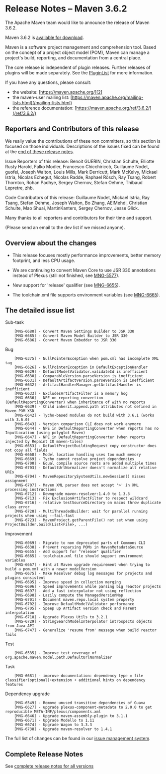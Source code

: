 <!-- 
Licensed to the Apache Software Foundation (ASF) under one
or more contributor license agreements.  See the NOTICE file
distributed with this work for additional information
regarding copyright ownership.  The ASF licenses this file
to you under the Apache License, Version 2.0 (the
"License"); you may not use this file except in compliance
with the License.  You may obtain a copy of the License at

http://www.apache.org/licenses/LICENSE-2.0

Unless required by applicable law or agreed to in writing,
software distributed under the License is distributed on an
"AS IS" BASIS, WITHOUT WARRANTIES OR CONDITIONS OF ANY
KIND, either express or implied.  See the License for the
specific language governing permissions and limitations
under the License.
-->

# Release Notes &#x2013; Maven 3.6.2

The Apache Maven team would like to announce the release of Maven 3.6.2.

Maven 3.6.2 is [available for download][0].

Maven is a software project management and comprehension tool. Based on the concept of a project object model (POM), Maven can manage a project's build, reporting, and documentation from a central place.

The core release is independent of plugin releases. Further releases of plugins will be made separately. See the [PluginList][1] for more information.

If you have any questions, please consult:

- the website: [https://maven.apache.org/][2]
- the maven-user mailing list: [https://maven.apache.org/mailing-lists.html](/mailing-lists.html)
- the reference documentation: [https://maven.apache.org/ref/3.6.2/](/ref/3.6.2/)

## Reporters and Contributors of this release

We really value the contributions of these non committers, so this section is
focused on those individuals. Descriptions of the issues fixed can be found at
the [end of these release notes](#Details).

Issue Reporters of this release: Benoit GUERIN, Christian Schulte, Elliotte Rusty Harold, Falko Modler, Francesco Chicchiriccò, Guillaume Nodet, guofei, Joseph Walton, Louis Mills, Mark Derricutt, Mark McKelvy, Mickael Istria, Nicolas Echegut, Nicolas Radde, Raphael Rösch, Ray Tsang, Robert Thornton, Rohan Padhye, Sergey Chernov, Stefan Oehme, Thibaud Lepretre, zhb.

Code Contributors of this release: Guillaume Nodet, Mickael Istria, Ray Tsang, Stefan Oehme, Joseph Walton, Bo Zhang, AElMehdi, Christian Schulte, Mao Shuai, MartinKanters, Sergey Chernov, Jesse Glick.

Many thanks to all reporters and contributors for their time and support.

(Please send an email to the dev list if we missed anyone).

## Overview about the changes

- This release focuses mostly performance improvements, better memory footprint, and less CPU usage.

- We are continuing to convert Maven Core to use JSR 330 annotations instead of Plexus (still not finished, see [MNG-5577](https://issues.apache.org/jira/browse/MNG-5577)).

- New support for 'release' qualifier (see [MNG-6655](https://issues.apache.org/jira/browse/MNG-6655)).

- The toolchain.xml file supports environment variables (see [MNG-6665](https://issues.apache.org/jira/browse/MNG-6665)).

## The detailed issue list[](#Details)

Sub-task

        [MNG-6680] - Convert Maven Settings Builder to JSR 330
        [MNG-6685] - Convert Maven Model Builder to JSR 330
        [MNG-6686] - Convert Maven Embedder to JSR 330

Bug

        [MNG-6375] - NullPointerException when pom.xml has incomplete XML tag
        [MNG-6626] - NullPointerException in DefaultExceptionHandler
        [MNG-6629] - DefaultModelValidator.validateId is inefficient
        [MNG-6630] - ComparableVersion.parseVersion is inefficient
        [MNG-6631] - DefaultArtifactVersion.parseVersion is inefficient
        [MNG-6632] - ArtifactHandlerManager.getArtifactHandler is inefficient
        [MNG-6633] - ExcludesArtifactFilter is a memory hog
        [MNG-6636] - NPE on reporting convertion (DefaultReportingConverter) when inheritance of with no reports
        [MNG-6639] - Child inherit.append.path attributes not defined in Maven POM XSD
        [MNG-6642] - Tycho-based modules do not build with 3.6.1 (works with 3.6.0)
        [MNG-6643] - Version comparison CLI does not work anymore
        [MNG-6644] - NPE in DefaultReportingConverter when reports has no InputLocation (using polyglot Maven)
        [MNG-6647] - NPE in DefaultReportingConverter (when reports injected by Repaint IO maven-tiles)
        [MNG-6653] - DefaultProjectBuildingRequest copy constructor does not copy all fields
        [MNG-6668] - Model location handling uses too much memory
        [MNG-6669] - Tycho cannot resolve project dependencies
        [MNG-6700] - Equal compile source roots are added multiple times
        [MNG-6703] - DefaultUrlNormalizer doesn't normalize all relative URIs
        [MNG-6704] - MavenRepositorySystemUtils.newSession() misses assignment
        [MNG-6707] - Maven XML parser does not accept '>' in XML processing instructions
        [MNG-6712] - Downgrade maven-resolver:1.4.0 to 1.3.3
        [MNG-6713] - Fix ExclusionArtifactFilter to respect wildcard
        [MNG-6716] - relative testSourceDirectory on macos throw duplicate class error
        [MNG-6720] - MultiThreadedBuilder: wait for parallel running projects when using --fail-fast
        [MNG-6723] - MavenProject.getParentFile() not set when using ProjectBuilder.build(List<File>, ...)

Improvement

        [MNG-6069] - Migrate to non deprecated parts of Commons CLI
        [MNG-6638] - Prevent reparsing POMs in MavenMetadataSource
        [MNG-6655] - Add support for "release" qualifier
        [MNG-6665] - toolchain.xml file should support environment variables
        [MNG-6667] - Hint at Maven upgrade requirement when trying to build a pom.xml with a newer modelVersion
        [MNG-6675] - Make Resolver debug log messages for projects and plugins consistent
        [MNG-6695] - Improve speed in collection merging
        [MNG-6696] - Speed improvements while parsing big reactor projects
        [MNG-6697] - Add a fast interpolator not using reflection
        [MNG-6698] - Lazily compute the ManagedVersionMap
        [MNG-6701] - Document maven.repo.local system property
        [MNG-6702] - Improve DefaultModelValidator performance
        [MNG-6705] - Speep up Artifact version check and Parent interpolation
        [MNG-6718] - Upgrade Plexus Utils to 3.2.1
        [MNG-6729] - StringSearchModelInterpolator introspects objects from Java API
        [MNG-6747] - Generalize 'resume from' message when build reactor fails

Test

        [MNG-6535] - Improve test coverage of org.apache.maven.model.path.DefaultUrlNormalizer

Task

        [MNG-6681] - improve documentation: dependency type = file classifier(optional)+extension + additional hints on dependency features

Dependency upgrade

        [MNG-6549] - Remove unused transitive dependencies of Guava
        [MNG-6627] - upgrade plexus-component-metadata to 2.0.0 to get reproducible META-INF/plexus/components.xml
        [MNG-6646] - Upgrade maven-assembly-plugin to 3.1.1
        [MNG-6671] - Upgrade Modello to 1.11
        [MNG-6674] - Upgrade Wagon to 3.3.3
        [MNG-6738] - Upgrade maven-resolver to 1.4.1

The full list of changes can be found in our [issue management system][4].

## Complete Release Notes

See [complete release notes for all versions][5]

[0]: ../../download.html
[1]: ../../plugins/index.html
[2]: https://maven.apache.org/
[4]: https://issues.apache.org/jira/secure/ReleaseNote.jspa?projectId=12316922&version=12345234
[5]: ../../docs/history.html

